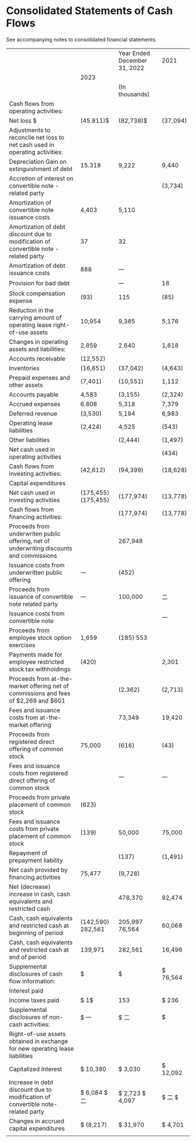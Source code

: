 # Consolidated Statements of Cash Flows  

See accompanying notes to consolidated financial statements.   


<html><body><table><tr><td rowspan="2"></td><td></td><td>Year Ended December 31, 2022</td><td>2021</td></tr><tr><td>2023</td><td></td><td></td></tr><tr><td></td><td></td><td>(In thousands)</td><td></td></tr><tr><td>Cash flows from operating activities:</td><td></td><td></td><td></td></tr><tr><td>Net loss $</td><td>(45.811)$</td><td>(82,738)$</td><td>(37,094)</td></tr><tr><td> Adjustments to reconcile net loss to net cash used in operating activities:</td><td></td><td></td><td></td></tr><tr><td>Depreciation Gain on extinguishment of debt</td><td>15.318</td><td>9,222</td><td>9,440</td></tr><tr><td>Accretion of interest on convertible note - related party</td><td></td><td></td><td>(3,734)</td></tr><tr><td>Amortization of convertible note issuance costs</td><td>4,403</td><td>5,110</td><td></td></tr><tr><td>Amortization of debt discount due to modification of convertible note - related party</td><td>37</td><td>32</td><td></td></tr><tr><td>Amortization of debt issuance costs</td><td>888</td><td>一</td><td></td></tr><tr><td>Provision for bad debt</td><td></td><td>一</td><td>18</td></tr><tr><td> Stock compensation expense</td><td>(93)</td><td>115</td><td>(85)</td></tr><tr><td>Reduction in the carrying amount of operating lease right-of-use assets</td><td>10,954</td><td>9,385</td><td>5,176</td></tr><tr><td>Changes in operating assets and liabilities:</td><td>2,859</td><td>2.640</td><td>1,618</td></tr><tr><td>Accounts receivable</td><td>(12,552)</td><td></td><td></td></tr><tr><td>Inventories</td><td>(16,651)</td><td>(37,042)</td><td>(4,643)</td></tr><tr><td> Prepaid expenses and other assets</td><td>(7,401)</td><td>(10,551)</td><td>1,112</td></tr><tr><td>Accounts payable</td><td>4,583</td><td>(3,155)</td><td>(2,324)</td></tr><tr><td> Accrued expenses</td><td>6.808</td><td>5,318</td><td>7,379</td></tr><tr><td>Deferred revenue</td><td>(3,530)</td><td>5,184</td><td>6,983</td></tr><tr><td>Operating lease liabilities</td><td>(2,424)</td><td>4,525</td><td>(543)</td></tr><tr><td>Other liabilities</td><td></td><td>(2,444)</td><td>(1,497)</td></tr><tr><td>Net cash used in operating activities</td><td></td><td></td><td>(434)</td></tr><tr><td>Cash flows from investing activities:</td><td>(42,612)</td><td>(94,399)</td><td>(18,628)</td></tr><tr><td>Capital expenditures</td><td></td><td></td><td></td></tr><tr><td>Net cash used in investing activities</td><td>(175,455) (175,455)</td><td>(177,974)</td><td>(13,778)</td></tr><tr><td>Cash flows from financing activities:</td><td></td><td>(177,974)</td><td>(13,778)</td></tr><tr><td> Proceeds from underwriten public offering, net of underwriting discounts and commissions</td><td></td><td>267,948</td><td></td></tr><tr><td>Issuance costs from underwritten public offering</td><td>一</td><td>(452)</td><td></td></tr><tr><td>Proceeds from issuance of convertible note related party</td><td>一</td><td>100,000</td><td>二</td></tr><tr><td>Issuance costs from convertible note</td><td></td><td></td><td>一</td></tr><tr><td>Proceeds from employee stock option exercises</td><td>1,659</td><td>(185) 553</td><td></td></tr><tr><td>Payments made for employee restricted stock tax withholdings</td><td>(420)</td><td></td><td>2,301</td></tr><tr><td> Proceeds from at-the-market offering net of commissions and fees of $2,269 and $601</td><td></td><td>(2.362)</td><td>(2,713)</td></tr><tr><td>Fees and issuance costs from at-the-market offering</td><td></td><td>73,349</td><td>19,420</td></tr><tr><td>Proceeds from registered direct offering of common stock</td><td>75,000</td><td>(616)</td><td>(43)</td></tr><tr><td>Fees and issuance costs from registered direct offering of common stock</td><td></td><td>一</td><td>一</td></tr><tr><td>Proceeds from private placement of common stock</td><td>(623)</td><td></td><td></td></tr><tr><td>Fees and issuance costs from private placement of common stock</td><td>(139)</td><td>50,000</td><td>75,000</td></tr><tr><td>Repayment of prepayment liability</td><td></td><td>(137)</td><td>(1,491)</td></tr><tr><td>Net cash provided by financing activities</td><td>75,477</td><td>(9,728)</td><td></td></tr><tr><td>Net (decrease) increase in cash, cash equivalents and restricted cash</td><td></td><td>478,370</td><td>92,474</td></tr><tr><td> Cash, cash equivalents and restricted cash at beginning of period</td><td>(142,590) 282,561</td><td>205,997 76,564</td><td>60,068</td></tr><tr><td>Cash, cash equivalents and restricted cash at end of period</td><td>139,971</td><td>282,561</td><td>16,496</td></tr><tr><td>Supplemental disclosures of cash flow information:</td><td>$</td><td>$</td><td>$ 76,564</td></tr><tr><td>Interest paid</td><td></td><td></td><td></td></tr><tr><td>Income taxes paid</td><td>$ 1$</td><td>153</td><td>$ 236</td></tr><tr><td>Supplemental disclosures of non-cash activities: </td><td>$ 一</td><td>$ 二</td><td>$</td></tr><tr><td>Right-of-use assets obtained in exchange for new operating lease liabilities</td><td></td><td></td><td></td></tr><tr><td>Capitalized Interest</td><td>$ 10,380</td><td>$ 3,030</td><td>$ 12,092</td></tr><tr><td>Increase in debt discount due to modification of convertible note- related party</td><td>$ 6,084 $ 二</td><td>$ 2,723 $ 4,097</td><td>$ 二 $</td></tr><tr><td>Changes in accrued capital expenditures</td><td>$ (8,217)</td><td>$ 31,970</td><td>$ 4,701</td></tr><tr><td></td><td></td><td></td><td></td></tr></table></body></html>  